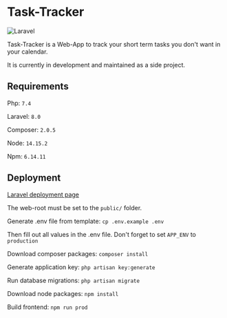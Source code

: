 # Task-Tracker

![Laravel](https://github.com/SayHeyD/task-tracker/workflows/Laravel/badge.svg)

Task-Tracker is a Web-App to track your short term tasks you don't want in your calendar.

It is currently in development and maintained as a side project.

## Requirements

Php: ```7.4```

Laravel: ```8.0```

Composer: ```2.0.5```

Node: ```14.15.2```

Npm: ```6.14.11```

## Deployment

[Laravel deployment page](https://laravel.com/docs/8.x/deployment)

The web-root must be set to the ```public/``` folder.

Generate .env file from template: ```cp .env.example .env```

Then fill out all values in the .env file. Don't forget to set ```APP_ENV``` to ```production```

Download composer packages: ```composer install```

Generate application key: ```php artisan key:generate```

Run database migrations: ```php artisan migrate```

Download node packages: ```npm install```

Build frontend: ```npm run prod```

